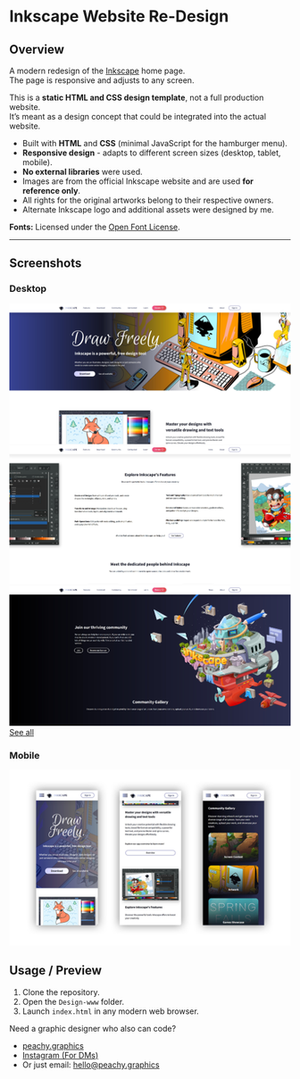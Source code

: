 # Inkscape Website Re-Design

## Overview
A modern redesign of the [Inkscape](https://inkscape.org) home page.  
The page is responsive and adjusts to any screen.

This is a **static HTML and CSS design template**, not a full production website.  
It’s meant as a design concept that could be integrated into the actual website.  

- Built with **HTML** and **CSS** (minimal JavaScript for the hamburger menu).  
- **Responsive design** - adapts to different screen sizes (desktop, tablet, mobile).
- **No external libraries** were used.  
- Images are from the official Inkscape website and are used **for reference only**.  
- All rights for the original artworks belong to their respective owners.  
- Alternate Inkscape logo and additional assets were designed by me.  

**Fonts:** Licensed under the [Open Font License](https://openfontlicense.org/open-font-license-official-text/).

---

## Screenshots

### Desktop
![Desktop](../screenshots/home-page_1.jpg)
![Desktop](../screenshots/home-page_3.jpg)
![Desktop](../screenshots/home-page_5.jpg)
[See all](../screenshots/)

### Mobile
![Mobile](../screenshots/mobile.png)

## Usage / Preview
1. Clone the repository.  
2. Open the `Design-www` folder.  
3. Launch `index.html` in any modern web browser.  

Need a graphic designer who also can code? 
- [peachy.graphics](https://peachy.graphics)
- [Instagram (For DMs)](https://www.instagram.com/peachyartgraphics/)
- Or just email: hello@peachy.graphics
